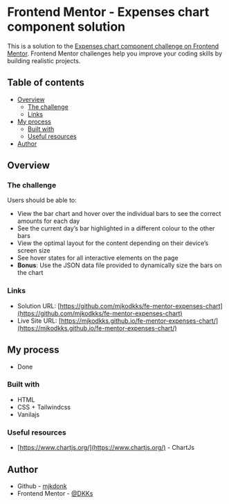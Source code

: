 # Frontend Mentor - Expenses chart component solution

This is a solution to the [Expenses chart component challenge on Frontend Mentor](https://www.frontendmentor.io/challenges/expenses-chart-component-e7yJBUdjwt). Frontend Mentor challenges help you improve your coding skills by building realistic projects. 

## Table of contents

- [Overview](#overview)
  - [The challenge](#the-challenge)
  - [Links](#links)
- [My process](#my-process)
  - [Built with](#built-with)
  - [Useful resources](#useful-resources)
- [Author](#author)

## Overview

### The challenge

Users should be able to:

- View the bar chart and hover over the individual bars to see the correct amounts for each day
- See the current day’s bar highlighted in a different colour to the other bars
- View the optimal layout for the content depending on their device’s screen size
- See hover states for all interactive elements on the page
- **Bonus**: Use the JSON data file provided to dynamically size the bars on the chart

### Links

- Solution URL: [https://github.com/mjkodkks/fe-mentor-expenses-chart](https://github.com/mjkodkks/fe-mentor-expenses-chart)
- Live Site URL: [https://mjkodkks.github.io/fe-mentor-expenses-chart/](https://mjkodkks.github.io/fe-mentor-expenses-chart/)
## My process

- Done
### Built with

- HTML
- CSS + Tailwindcss
- Vanilajs

### Useful resources

- [https://www.chartjs.org/](https://www.chartjs.org/) - ChartJs
## Author

- Github - [mjkdonk](https://github.com/mjkodkks)
- Frontend Mentor - [@DKKs](https://www.frontendmentor.io/profile/mjkodkks)
